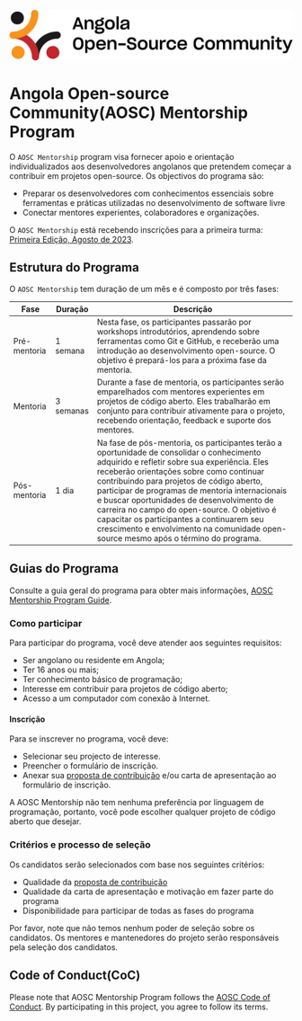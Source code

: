 [![AOSC](https://raw.githubusercontent.com/angolaosc/.github/main/logo/aosc.png)](https://github.com/angolaosc)

# Angola Open-source Community(AOSC) Mentorship Program

O `AOSC Mentorship` program visa fornecer apoio e orientação individualizados aos desenvolvedores angolanos que pretendem começar a contribuir em projetos open-source.
Os objectivos do programa são:

- Preparar os desenvolvedores com conhecimentos essenciais sobre ferramentas e práticas utilizadas no desenvolvimento de software livre
- Conectar mentores experientes, colaboradores e organizações.

O `AOSC Mentorship` está recebendo inscrições para a primeira turma: [Primeira Edição, Agosto de 2023](program/2023/README.md).

## Estrutura do Programa

O `AOSC Mentorship` tem duração de um mês e é composto por três fases:

| Fase        | Duração        | Descrição                                                        |
|-------------|----------------|------------------------------------------------------------------|
| Pré-mentoria| 1 semana       | Nesta fase, os participantes passarão por workshops introdutórios, aprendendo sobre ferramentas como Git e GitHub, e receberão uma introdução ao desenvolvimento open-source. O objetivo é prepará-los para a próxima fase da mentoria. |
| Mentoria    | 3 semanas      | Durante a fase de mentoria, os participantes serão emparelhados com mentores experientes em projetos de código aberto. Eles trabalharão em conjunto para contribuir ativamente para o projeto, recebendo orientação, feedback e suporte dos mentores. |
| Pós-mentoria| 1 dia          | Na fase de pós-mentoria, os participantes terão a oportunidade de consolidar o conhecimento adquirido e refletir sobre sua experiência. Eles receberão orientações sobre como continuar contribuindo para projetos de código aberto, participar de programas de mentoria internacionais e buscar oportunidades de desenvolvimento de carreira no campo do open-source. O objetivo é capacitar os participantes a continuarem seu crescimento e envolvimento na comunidade open-source mesmo após o término do programa. |

## Guias do Programa

Consulte a guia geral do programa para obter mais informações, [AOSC Mentorship Program Guide](https://github.com/angolaosc/mentorship/blob/main/resources/AOSC_Mentorship_Program_Guide.pdf).

### Como participar

Para participar do programa, você deve atender aos seguintes requisitos:

- Ser angolano ou residente em Angola;
- Ter 16 anos ou mais;
- Ter conhecimento básico de programação;
- Interesse em contribuir para projetos de código aberto;
- Acesso a um computador com conexão à Internet. 

#### Inscrição

Para se inscrever no programa, você deve:
- Selecionar seu projecto de interesse.
- Preencher o formulário de inscrição.
- Anexar sua [proposta de contribuição](resources/PROPOSAL_EXAMPLE.md) e/ou carta de apresentação ao formulário de inscrição.

A AOSC Mentorship não tem nenhuma preferência por linguagem de programação, portanto, você pode escolher qualquer projeto de código aberto que desejar.

### Critérios e processo de seleção

Os candidatos serão selecionados com base nos seguintes critérios:
- Qualidade da [proposta de contribuição](resources/PROPOSAL_EXAMPLE.md)
- Qualidade da carta de apresentação e motivação em fazer parte do programa
- Disponibilidade para participar de todas as fases do programa

Por favor, note que não temos nenhum poder de seleção sobre os candidatos. Os mentores e mantenedores do projeto serão responsáveis pela seleção dos candidatos.

## Code of Conduct(CoC)

Please note that AOSC Mentorship Program follows the [AOSC Code of Conduct](https://github.com/angolaosc/.github/blob/main/CODE_OF_CONDUCT.md). By participating in this project, you agree to follow its terms.
